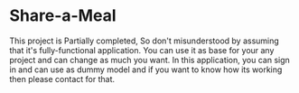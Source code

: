 # Share-a-Meal
This project is Partially completed, So don't misunderstood by assuming that it's fully-functional application. 
You can use it as base for your any project and can change as much you want. 
In this application, you can sign in and can use as dummy model and if you want to know how its working then please contact for that.
